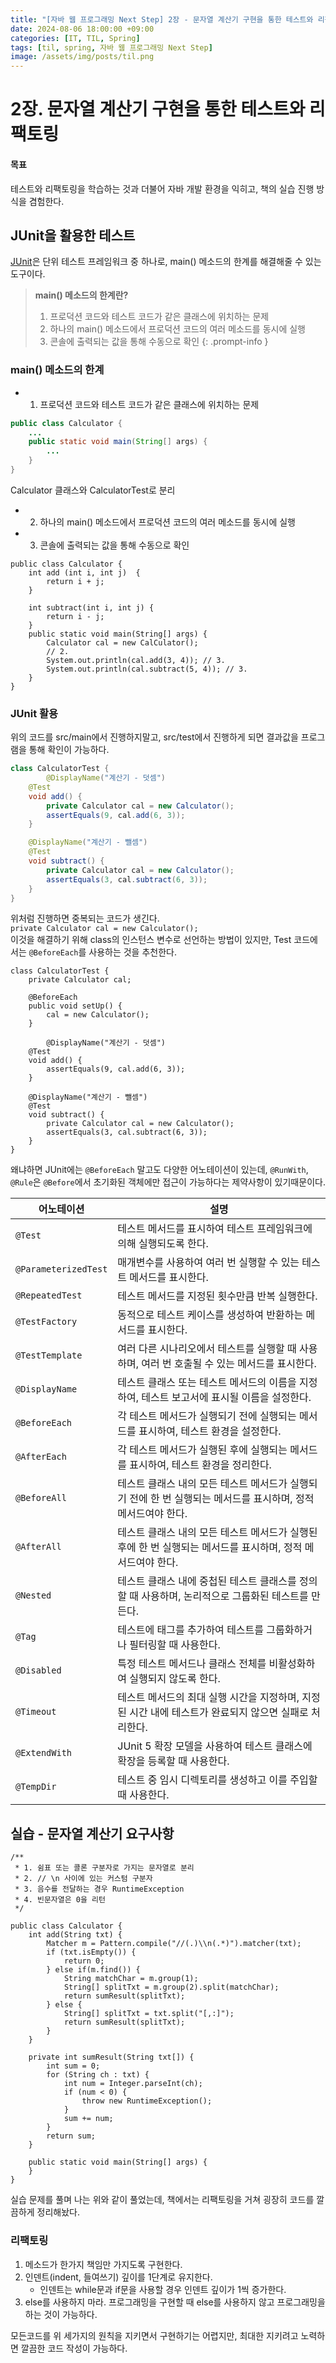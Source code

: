 ```yaml
---
title: "[자바 웹 프로그래밍 Next Step] 2장 - 문자열 계산기 구현을 통한 테스트와 리펙토링"
date: 2024-08-06 18:00:00 +09:00
categories: [IT, TIL, Spring]
tags: [til, spring, 자바 웹 프로그래밍 Next Step]
image: /assets/img/posts/til.png
---
```


# 2장. 문자열 계산기 구현을 통한 테스트와 리팩토링

#### 목표
테스트와 리팩토링을 학습하는 것과 더불어 자바 개발 환경을 익히고, 책의 실습 진행 방식을 겸험한다.

## JUnit을 활용한 테스트

[JUnit](http://junit.org)은 단위 테스트 프레임워크 중 하나로, main() 메소드의 한계를 해결해줄 수 있는 도구이다.    

> **main() 메소드의 한계란?**  
> 1. 프로덕션 코드와 테스트 코드가 같은 클래스에 위치하는 문제    
> 2. 하나의 main() 메소드에서 프로덕션 코드의 여러 메소드를 동시에 실행
> 3. 콘솔에 출력되는 값을 통해 수동으로 확인
{: .prompt-info }

### main() 메소드의 한계

+ 1. 프로덕션 코드와 테스트 코드가 같은 클래스에 위치하는 문제
```java
public class Calculator {
	...
	public static void main(String[] args) {
		...
	}
}
```

Calculator 클래스와 CalculatorTest로 분리

+ 2. 하나의 main() 메소드에서 프로덕션 코드의 여러 메소드를 동시에 실행
+ 3. 콘솔에 출력되는 값을 통해 수동으로 확인

```
public class Calculator {
	int add (int i, int j)	{
		return i + j;
	}
	
	int subtract(int i, int j) {
		return i - j;
	}
	public static void main(String[] args) {
		Calculator cal = new CalCulator();
		// 2. 
		System.out.println(cal.add(3, 4)); // 3.
		System.out.println(cal.subtract(5, 4)); // 3.
	}
}
```



### JUnit 활용

위의 코드를 src/main에서 진행하지말고, src/test에서 진행하게 되면 결과값을 프로그램을 통해 확인이 가능하다.
  

```java
class CalculatorTest {
		@DisplayName("계산기 - 덧셈")
    @Test
    void add() {
        private Calculator cal = new Calculator();
        assertEquals(9, cal.add(6, 3));
    }

    @DisplayName("계산기 - 뺄셈")
    @Test
    void subtract() {
        private Calculator cal = new Calculator();
        assertEquals(3, cal.subtract(6, 3));
    }
}
```

위처럼 진행하면 중복되는 코드가 생긴다.     
`private Calculator cal = new Calculator();`    
이것을 해결하기 위해 class의 인스턴스 변수로 선언하는 방법이 있지만, Test 코드에서는 `@BeforeEach`를 사용하는 것을 추천한다.

```
class CalculatorTest {
    private Calculator cal;

    @BeforeEach
    public void setUp() {
        cal = new Calculator();
    }

		@DisplayName("계산기 - 덧셈")
    @Test
    void add() {
        assertEquals(9, cal.add(6, 3));
    }

    @DisplayName("계산기 - 뺄셈")
    @Test
    void subtract() {
        private Calculator cal = new Calculator();
        assertEquals(3, cal.subtract(6, 3));
    }
}
```

왜냐하면 JUnit에는 `@BeforeEach` 말고도 다양한 어노테이션이 있는데, `@RunWith`, `@Rule`은 `@Before`에서 초기화된 객체에만 접근이 가능하다는 제약사항이 있기때문이다.

| 어노테이션            | 설명                                                                                  |
|-------------------|-------------------------------------------------------------------------------------|
| `@Test`           | 테스트 메서드를 표시하여 테스트 프레임워크에 의해 실행되도록 한다.                                 |
| `@ParameterizedTest` | 매개변수를 사용하여 여러 번 실행할 수 있는 테스트 메서드를 표시한다.                                      |
| `@RepeatedTest`   | 테스트 메서드를 지정된 횟수만큼 반복 실행한다.                                                        |
| `@TestFactory`    | 동적으로 테스트 케이스를 생성하여 반환하는 메서드를 표시한다.                                           |
| `@TestTemplate`   | 여러 다른 시나리오에서 테스트를 실행할 때 사용하며, 여러 번 호출될 수 있는 메서드를 표시한다.                     |
| `@DisplayName`    | 테스트 클래스 또는 테스트 메서드의 이름을 지정하여, 테스트 보고서에 표시될 이름을 설정한다.                       |
| `@BeforeEach`     | 각 테스트 메서드가 실행되기 전에 실행되는 메서드를 표시하여, 테스트 환경을 설정한다.                         |
| `@AfterEach`      | 각 테스트 메서드가 실행된 후에 실행되는 메서드를 표시하여, 테스트 환경을 정리한다.                          |
| `@BeforeAll`      | 테스트 클래스 내의 모든 테스트 메서드가 실행되기 전에 한 번 실행되는 메서드를 표시하며, 정적 메서드여야 한다.                |
| `@AfterAll`       | 테스트 클래스 내의 모든 테스트 메서드가 실행된 후에 한 번 실행되는 메서드를 표시하며, 정적 메서드여야 한다.                 |
| `@Nested`         | 테스트 클래스 내에 중첩된 테스트 클래스를 정의할 때 사용하며, 논리적으로 그룹화된 테스트를 만든다.                      |
| `@Tag`            | 테스트에 태그를 추가하여 테스트를 그룹화하거나 필터링할 때 사용한다.                                           |
| `@Disabled`       | 특정 테스트 메서드나 클래스 전체를 비활성화하여 실행되지 않도록 한다.                                  |
| `@Timeout`        | 테스트 메서드의 최대 실행 시간을 지정하며, 지정된 시간 내에 테스트가 완료되지 않으면 실패로 처리한다.                  |
| `@ExtendWith`     | JUnit 5 확장 모델을 사용하여 테스트 클래스에 확장을 등록할 때 사용한다.                                    |
| `@TempDir`        | 테스트 중 임시 디렉토리를 생성하고 이를 주입할 때 사용한다.                                                  |

## 실습 - 문자열 계산기 요구사항


```
/**
 * 1. 쉼표 또는 콜론 구분자로 가지는 문자열로 분리
 * 2. // \n 사이에 있는 커스텀 구분자
 * 3. 음수를 전달하는 경우 RuntimeException
 * 4. 빈문자열은 0을 리턴
 */

public class Calculator {
    int add(String txt) {
        Matcher m = Pattern.compile("//(.)\\n(.*)").matcher(txt);
        if (txt.isEmpty()) {
            return 0;
        } else if(m.find()) {
            String matchChar = m.group(1);
            String[] splitTxt = m.group(2).split(matchChar);
            return sumResult(splitTxt);
        } else {
            String[] splitTxt = txt.split("[,:]");
            return sumResult(splitTxt);
        }
    }

    private int sumResult(String txt[]) {
        int sum = 0;
        for (String ch : txt) {
            int num = Integer.parseInt(ch);
            if (num < 0) {
                throw new RuntimeException();
            }
            sum += num;
        }
        return sum;
    }

    public static void main(String[] args) {
    }
}
```

실습 문제를 풀며 나는 위와 같이 풀었는데, 책에서는 리팩토링을 거쳐 굉장히 코드를 깔끔하게 정리해놨다.

### 리팩토링

1. 메소드가 한가지 책임만 가지도록 구현한다.
2. 인덴트(indent, 들여쓰기) 깊이를 1단계로 유지한다.
	+ 인덴트는 while문과 if문을 사용할 경우 인덴트 깊이가 1씩 증가한다.
3. else를 사용하지 마라. 프로그래밍을 구현할 때 else를 사용하지 않고 프로그래밍을 하는 것이 가능하다.

모든코드를 위 세가지의 원칙을 지키면서 구현하기는 어렵지만, 최대한 지키려고 노력하면 깔끔한 코드 작성이 가능하다.




